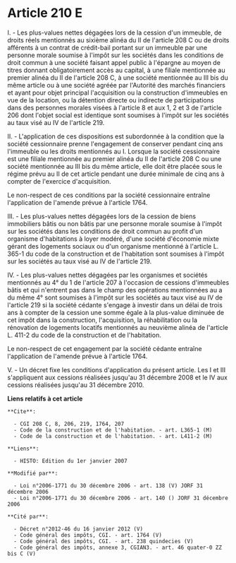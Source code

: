 # Article 210 E

I. - Les plus-values nettes dégagées lors de la cession d'un immeuble, de droits réels mentionnés au sixième alinéa du II de
l'article 208 C ou de droits afférents à un contrat de crédit-bail portant sur un immeuble par une personne morale soumise à
l'impôt sur les sociétés dans les conditions de droit commun à une société faisant appel public à l'épargne au moyen de
titres donnant obligatoirement accès au capital, à une filiale mentionnée au premier alinéa du II de l'article 208 C, à une
société mentionnée au III bis du même article ou à une société agréée par l'Autorité des marchés financiers et ayant pour
objet principal l'acquisition ou la construction d'immeubles en vue de la location, ou la détention directe ou indirecte de
participations dans des personnes morales visées à l'article 8 et aux 1, 2 et 3 de l'article 206 dont l'objet social est
identique sont soumises à l'impôt sur les sociétés au taux visé au IV de l'article 219.

II. - L'application de ces dispositions est subordonnée à la condition que la société cessionnaire prenne l'engagement de
conserver pendant cinq ans l'immeuble ou les droits mentionnés au I. Lorsque la société cessionnaire est une filiale
mentionnée au premier alinéa du II de l'article 208 C ou une société mentionnée au III bis du même article, elle doit être
placée sous le régime prévu au II de cet article pendant une durée minimale de cinq ans à compter de l'exercice
d'acquisition.

Le non-respect de ces conditions par la société cessionnaire entraîne l'application de l'amende prévue à l'article 1764.

III. - Les plus-values nettes dégagées lors de la cession de biens immobiliers bâtis ou non bâtis par une personne morale
soumise à l'impôt sur les sociétés dans les conditions de droit commun au profit d'un organisme d'habitations à loyer modéré,
d'une société d'économie mixte gérant des logements sociaux ou d'un organisme mentionné à l'article L. 365-1 du code de la
construction et de l'habitation sont soumises à l'impôt sur les sociétés au taux visé au IV de l'article 219.

IV. - Les plus-values nettes dégagées par les organismes et sociétés mentionnés au 4° du 1 de l'article 207 à l'occasion de
cessions d'immeubles bâtis et qui n'entrent pas dans le champ des opérations mentionnées au a du même 4° sont soumises à
l'impôt sur les sociétés au taux visé au IV de l'article 219 si la société cédante s'engage à investir dans un délai de trois
ans à compter de la cession une somme égale à la plus-value diminuée de cet impôt dans la construction, l'acquisition, la
réhabilitation ou la rénovation de logements locatifs mentionnés au neuvième alinéa de l'article L. 411-2 du code de la
construction et de l'habitation.

Le non-respect de cet engagement par la société cédante entraîne l'application de l'amende prévue à l'article 1764.

V. - Un décret fixe les conditions d'application du présent article. Les I et III s'appliquent aux cessions réalisées
jusqu'au 31 décembre 2008 et le IV aux cessions réalisées jusqu'au 31 décembre 2010.

**Liens relatifs à cet article**

	**Cite**:

	  - CGI 208 C, 8, 206, 219, 1764, 207
	  - Code de la construction et de l'habitation. - art. L365-1 (M)
	  - Code de la construction et de l'habitation. - art. L411-2 (M)

	**Liens**:

	  - HISTO: Edition du 1er janvier 2007

	**Modifié par**:

	  - Loi n°2006-1771 du 30 décembre 2006 - art. 138 (V) JORF 31 décembre 2006
	  - Loi n°2006-1771 du 30 décembre 2006 - art. 140 () JORF 31 décembre 2006

	**Cité par**:

	  - Décret n°2012-46 du 16 janvier 2012 (V)
	  - Code général des impôts, CGI. - art. 1764 (V)
	  - Code général des impôts, CGI. - art. 238 quindecies (V)
	  - Code général des impôts, annexe 3, CGIAN3. - art. 46 quater-0 ZZ bis C (V)
